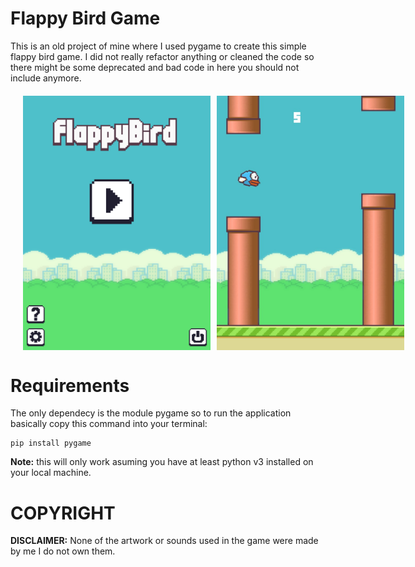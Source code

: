 # Flappy Bird Game

This is an old project of mine where I used pygame to create this simple
flappy bird game. I did not really refactor anything or cleaned the code so there might be some deprecated and bad code in here you should not include anymore.

<div class="img-container" style="margin: 20px; display: flex; align-items: center; gap: 10px;">
<img src="vis/githubscreens/screen1.png" width="300"/>
<img src="vis/githubscreens/screen2.jpg" width="300"/>
</div>

# Requirements

The only dependecy is the module pygame so to run the application basically copy this command into your terminal:

```
pip install pygame
```

<b>Note:</b> this will only work asuming you have at least python v3 installed on your local machine.<br>

# COPYRIGHT

<b>DISCLAIMER:</b> None of the artwork or sounds used in the game were made by me I do not own them.
